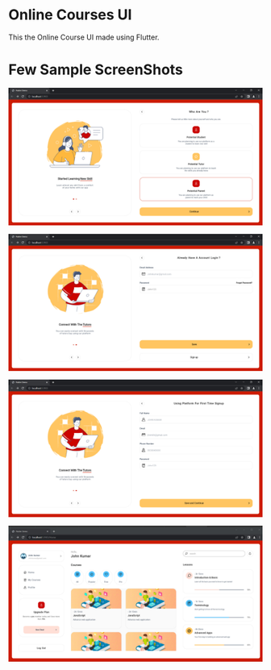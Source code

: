 # Online Courses UI

This the Online Course UI made using Flutter.
# Few Sample ScreenShots

![ScreenShot](https://raw.githubusercontent.com/sumitchowdhury512/OnlineCouresUI/master/Screenshot%20(1).jpg)

![ScreenShot](https://raw.githubusercontent.com/sumitchowdhury512/OnlineCouresUI/master/Screenshot%20(2).jpg)

![ScreenShot](https://raw.githubusercontent.com/sumitchowdhury512/OnlineCouresUI/master/Screenshot%20(3).jpg)

![ScreenShot](https://raw.githubusercontent.com/sumitchowdhury512/OnlineCouresUI/master/Screenshot%20(4).jpg)

